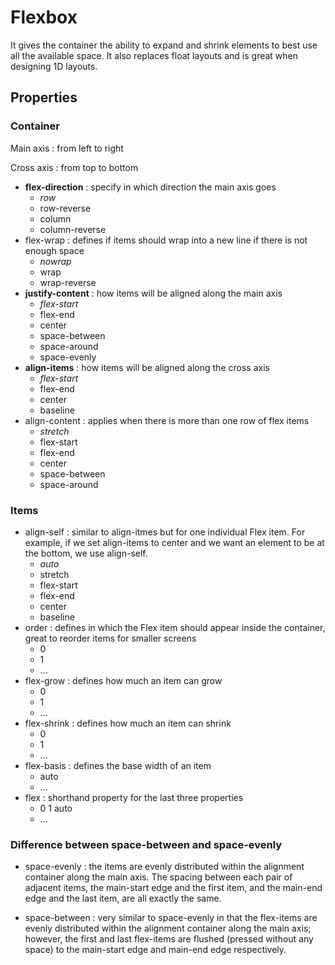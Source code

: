# Flexbox

It gives the container the ability to expand and shrink elements to best use all the available space.
It also replaces float layouts and is great when designing 1D layouts.

## Properties

### Container

Main axis : from left to right

Cross axis : from top to bottom

* **flex-direction** : specify in which direction the main axis goes
    * *row*
    * row-reverse
    * column
    * column-reverse
* flex-wrap : defines if items should wrap into a new line if there is not enough space
    * *nowrap*
    * wrap
    * wrap-reverse
* **justify-content** : how items will be aligned along the main axis
    * *flex-start*
    * flex-end
    * center
    * space-between
    * space-around
    * space-evenly
* **align-items** : how items will be aligned along the cross axis
    * *flex-start*
    * flex-end
    * center
    * baseline
* align-content : applies when there is more than one row of flex items
    * *stretch*
    * flex-start
    * flex-end
    * center
    * space-between
    * space-around

### Items

* align-self : similar to align-itmes but for one individual Flex item. For example, if we set align-items to center and we want an element to be at the bottom, we use align-self.
    * *auto* 
    * stretch
    * flex-start
    * flex-end
    * center
    * baseline
* order : defines in which the Flex item should appear inside the container, great to reorder items for smaller screens
    * 0
    * 1
    * ...
* flex-grow : defines how much an item can grow
    * 0
    * 1
    * ...
* flex-shrink : defines how much an item can shrink
    * 0
    * 1
    * ...
* flex-basis : defines the base width of an item
    * auto
    * ...
* flex : shorthand property for the last three properties
    * 0 1 auto
    * ...
    
### Difference between space-between and space-evenly

* space-evenly : the items are evenly distributed within the alignment container along the main axis. The spacing between each pair of adjacent items, the main-start edge and the first item, and the main-end edge and the last item, are all exactly the same.

* space-between : very similar to space-evenly  in that the flex-items are evenly distributed within the alignment container along the main axis; however, the first and last flex-items are flushed (pressed without any space) to the main-start edge and main-end edge respectively.
